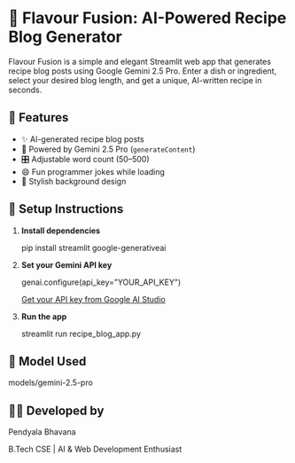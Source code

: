 # 🍳 Flavour Fusion: AI-Powered Recipe Blog Generator

Flavour Fusion is a simple and elegant Streamlit web app that generates recipe blog posts using Google Gemini 2.5 Pro. Enter a dish or ingredient, select your desired blog length, and get a unique, AI-written recipe in seconds.


## 🚀 Features

- ✨ AI-generated recipe blog posts
- 🧠 Powered by Gemini 2.5 Pro (`generateContent`)
- 🎛 Adjustable word count (50–500)
- 😄 Fun programmer jokes while loading
- 🎨 Stylish background design


## 🔧 Setup Instructions

1. **Install dependencies**
 
   pip install streamlit google-generativeai

2. **Set your Gemini API key**

   genai.configure(api_key="YOUR_API_KEY")

   [Get your API key from Google AI Studio](https://makersuite.google.com/app/apikey)

3. **Run the app**

   streamlit run recipe_blog_app.py

## 📌 Model Used

models/gemini-2.5-pro

## 👩‍💻 Developed by

Pendyala Bhavana

B.Tech CSE | AI & Web Development Enthusiast

